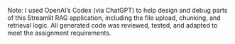 Note: I used OpenAI’s Codex (via ChatGPT) to help design and debug parts of this
Streamlit RAG application, including the file upload, chunking, and retrieval logic.
All generated code was reviewed, tested, and adapted to meet the assignment requirements.